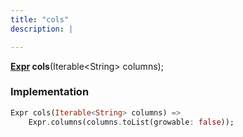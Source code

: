 ```yaml
---
title: "cols"
description: |

---
```

<span class="dart-code"><strong>[Expr] cols</strong>(<span class="nobr">Iterable&lt;String&gt; columns</span>);</span>


### Implementation
```dart
Expr cols(Iterable<String> columns) =>
    Expr.columns(columns.toList(growable: false));
```

[Expr]: /reference/classes/expr/